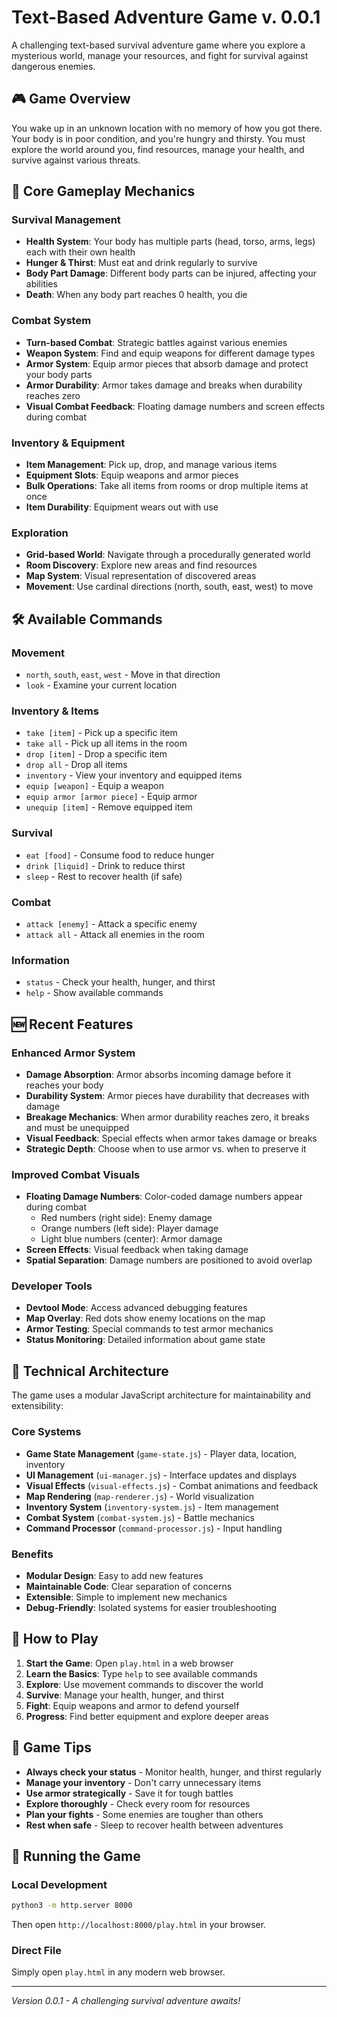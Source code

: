 # Text-Based Adventure Game v. 0.0.1

A challenging text-based survival adventure game where you explore a mysterious world, manage your resources, and fight for survival against dangerous enemies.

## 🎮 Game Overview

You wake up in an unknown location with no memory of how you got there. Your body is in poor condition, and you're hungry and thirsty. You must explore the world around you, find resources, manage your health, and survive against various threats.

## 🎯 Core Gameplay Mechanics

### **Survival Management**
- **Health System**: Your body has multiple parts (head, torso, arms, legs) each with their own health
- **Hunger & Thirst**: Must eat and drink regularly to survive
- **Body Part Damage**: Different body parts can be injured, affecting your abilities
- **Death**: When any body part reaches 0 health, you die

### **Combat System**
- **Turn-based Combat**: Strategic battles against various enemies
- **Weapon System**: Find and equip weapons for different damage types
- **Armor System**: Equip armor pieces that absorb damage and protect your body parts
- **Armor Durability**: Armor takes damage and breaks when durability reaches zero
- **Visual Combat Feedback**: Floating damage numbers and screen effects during combat

### **Inventory & Equipment**
- **Item Management**: Pick up, drop, and manage various items
- **Equipment Slots**: Equip weapons and armor pieces
- **Bulk Operations**: Take all items from rooms or drop multiple items at once
- **Item Durability**: Equipment wears out with use

### **Exploration**
- **Grid-based World**: Navigate through a procedurally generated world
- **Room Discovery**: Explore new areas and find resources
- **Map System**: Visual representation of discovered areas
- **Movement**: Use cardinal directions (north, south, east, west) to move

## 🛠️ Available Commands

### **Movement**
- `north`, `south`, `east`, `west` - Move in that direction
- `look` - Examine your current location

### **Inventory & Items**
- `take [item]` - Pick up a specific item
- `take all` - Pick up all items in the room
- `drop [item]` - Drop a specific item
- `drop all` - Drop all items
- `inventory` - View your inventory and equipped items
- `equip [weapon]` - Equip a weapon
- `equip armor [armor piece]` - Equip armor
- `unequip [item]` - Remove equipped item

### **Survival**
- `eat [food]` - Consume food to reduce hunger
- `drink [liquid]` - Drink to reduce thirst
- `sleep` - Rest to recover health (if safe)

### **Combat**
- `attack [enemy]` - Attack a specific enemy
- `attack all` - Attack all enemies in the room

### **Information**
- `status` - Check your health, hunger, and thirst
- `help` - Show available commands

## 🆕 Recent Features

### **Enhanced Armor System**
- **Damage Absorption**: Armor absorbs incoming damage before it reaches your body
- **Durability System**: Armor pieces have durability that decreases with damage
- **Breakage Mechanics**: When armor durability reaches zero, it breaks and must be unequipped
- **Visual Feedback**: Special effects when armor takes damage or breaks
- **Strategic Depth**: Choose when to use armor vs. when to preserve it

### **Improved Combat Visuals**
- **Floating Damage Numbers**: Color-coded damage numbers appear during combat
  - Red numbers (right side): Enemy damage
  - Orange numbers (left side): Player damage  
  - Light blue numbers (center): Armor damage
- **Screen Effects**: Visual feedback when taking damage
- **Spatial Separation**: Damage numbers are positioned to avoid overlap

### **Developer Tools**
- **Devtool Mode**: Access advanced debugging features
- **Map Overlay**: Red dots show enemy locations on the map
- **Armor Testing**: Special commands to test armor mechanics
- **Status Monitoring**: Detailed information about game state

## 🎨 Technical Architecture

The game uses a modular JavaScript architecture for maintainability and extensibility:

### **Core Systems**
- **Game State Management** (`game-state.js`) - Player data, location, inventory
- **UI Management** (`ui-manager.js`) - Interface updates and displays
- **Visual Effects** (`visual-effects.js`) - Combat animations and feedback
- **Map Rendering** (`map-renderer.js`) - World visualization
- **Inventory System** (`inventory-system.js`) - Item management
- **Combat System** (`combat-system.js`) - Battle mechanics
- **Command Processor** (`command-processor.js`) - Input handling

### **Benefits**
- **Modular Design**: Easy to add new features
- **Maintainable Code**: Clear separation of concerns
- **Extensible**: Simple to implement new mechanics
- **Debug-Friendly**: Isolated systems for easier troubleshooting

## 🚀 How to Play

1. **Start the Game**: Open `play.html` in a web browser
2. **Learn the Basics**: Type `help` to see available commands
3. **Explore**: Use movement commands to discover the world
4. **Survive**: Manage your health, hunger, and thirst
5. **Fight**: Equip weapons and armor to defend yourself
6. **Progress**: Find better equipment and explore deeper areas

## 🎯 Game Tips

- **Always check your status** - Monitor health, hunger, and thirst regularly
- **Manage your inventory** - Don't carry unnecessary items
- **Use armor strategically** - Save it for tough battles
- **Explore thoroughly** - Check every room for resources
- **Plan your fights** - Some enemies are tougher than others
- **Rest when safe** - Sleep to recover health between adventures

## 🔧 Running the Game

### Local Development
```bash
python3 -m http.server 8000
```
Then open `http://localhost:8000/play.html` in your browser.

### Direct File
Simply open `play.html` in any modern web browser.

---

*Version 0.0.1 - A challenging survival adventure awaits!*
